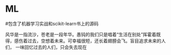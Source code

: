 # ML
#包含了机器学习实战和scikit-learn书上的源码

风华是一指流沙，苍老是一段年华。愚钝的我们只是唱着“生活在别处”挥霍着既得，感伤着过去，空想着未来。可幸福很短，还长着翅膀会飞。盲目追求未来的人们，
一味回忆过去的人们，只会失去现在
